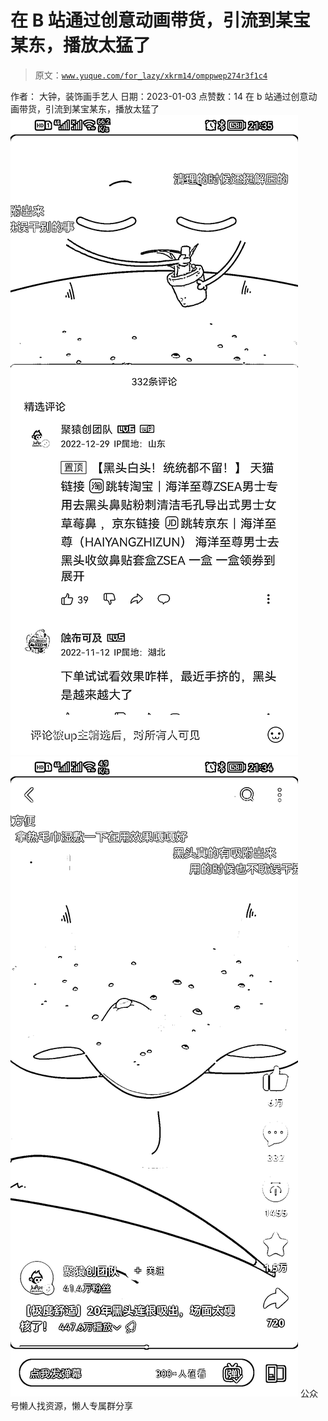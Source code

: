 # 在 B 站通过创意动画带货，引流到某宝某东，播放太猛了

> 原文：[`www.yuque.com/for_lazy/xkrm14/omppwep274r3f1c4`](https://www.yuque.com/for_lazy/xkrm14/omppwep274r3f1c4)

<ne-p id="ua481bd28" data-lake-id="ua481bd28"><ne-text id="u0d75001c">作者： 大钟，装饰画手艺人</ne-text></ne-p> <ne-p id="uc9a5d52f" data-lake-id="uc9a5d52f"><ne-text id="u8e15db5b">日期：2023-01-03</ne-text></ne-p> <ne-p id="ub6811b52" data-lake-id="ub6811b52"><ne-text id="u84f7f013">点赞数：</ne-text><ne-text id="ua4bbad53" ne-bold="true">14</ne-text></ne-p> <ne-hole id="u3ccb2f9a" data-lake-id="u3ccb2f9a"><ne-card data-card-name="hr" data-card-type="block" id="hAmJb" data-event-boundary="card"><ne-p id="ua3158c0a" data-lake-id="ua3158c0a"><ne-text id="u52fbfa94">在 b 站通过创意动画带货，引流到某宝某东，播放太猛了</ne-text></ne-p> <ne-p id="u6df20602" data-lake-id="u6df20602"><ne-card data-card-name="image" data-card-type="inline" id="ti6jP" data-event-boundary="card">![](img/3ddf50de6a19c96cc4b673a5db84a0e8.png)</ne-card></ne-p> <ne-p id="u2881378d" data-lake-id="u2881378d"><ne-card data-card-name="image" data-card-type="inline" id="moIa6" data-event-boundary="card">![](img/a42947558e1b057fd1421c7c776c3b97.png)</ne-card></ne-p> <ne-hole id="u218b818a" data-lake-id="u218b818a"><ne-card data-card-name="hr" data-card-type="block" id="H8Ifo" data-event-boundary="card"><ne-p id="u37278c1f" data-lake-id="u37278c1f"><ne-text id="ua02b3fc4">公众号懒人找资源，懒人专属群分享</ne-text></ne-p></ne-card></ne-hole></ne-card></ne-hole>